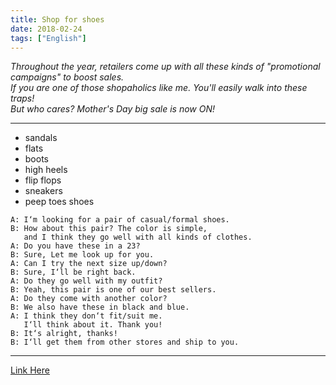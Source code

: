```yaml
---
title: Shop for shoes
date: 2018-02-24
tags: ["English"]
---
```


<!--more-->

_Throughout the year, retailers come up with all these kinds of "promotional campaigns" to boost sales.  
If you are one of those shopaholics like me. You'll easily walk into these traps!  
But who cares? Mother's Day big sale is now ON!_    

---------------

* sandals 
* flats  
* boots 
* high heels
* flip flops
* sneakers 
* peep toes shoes

```
A: I‘m looking for a pair of casual/formal shoes.
B: How about this pair? The color is simple,  
   and I think they go well with all kinds of clothes.
A: Do you have these in a 23?
B: Sure, Let me look up for you.
A: Can I try the next size up/down?
B: Sure, I‘ll be right back.
A: Do they go well with my outfit?
B: Yeah, this pair is one of our best sellers.
A: Do they come with another color?
B: We also have these in black and blue.
A: I think they don‘t fit/suit me.
   I‘ll think about it. Thank you!
B: It‘s alright, thanks!
B: I‘ll get them from other stores and ship to you.
```

---------------

 [Link Here](https://www.youtube.com/watch?v=QInoo0zJ-IE)

